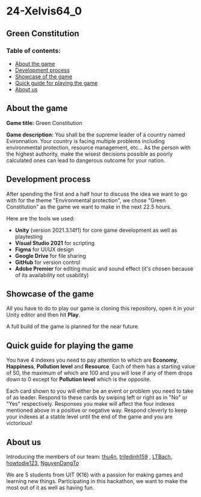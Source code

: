 # 24-Xelvis64_0
## Green Constitution
### Table of contents:
 - [About the game](#about-the-game)
 - [Development process](#development-process)
 - [Showcase of the game](#showcase-of-the-game)
 - [Quick guide for playing the game](#quick-guide-for-playing-the-game)
 - [About us](#about-us)
## About the game
**Game title:** Green Constitution

**Game description:** You shall be the supreme leader of a country named Evironnation. Your country is facing multiple problems including environmental protection, resource management, etc... As the person with the highest authority, make the wisest decisions possible as poorly calculated ones can lead to dangerous outcome for your nation.
## Development process
After spending the first and a half hour to discuss the idea we want to go with for the theme "Environmental protection", we chose "Green Constitution" as the game we want to make in the next 22.5 hours.

Here are the tools we used:
 - **Unity** (version 2021.3.14f1) for core game development as well as playtesting
 - **Visual Studio 2021** for scripting
 - **Figma** for UI/UX design
 - **Google Drive** for file sharing
 - **GitHub** for version control
 - **Adobe Premier** for editing music and sound effect (it's chosen because of its availability not usability)
## Showcase of the game
All you have to do to play our game is cloning this repository, open it in your Unity editor and then hit **Play**.

A full build of the game is planned for the near future.
## Quick guide for playing the game
You have 4 indexes you need to pay attention to which are **Economy**, **Happiness**, **Pollution level** and **Resource**. Each of them has a starting value of 50, the maximum of which are 100 and you will lose if any of them  drops down to 0 except for **Pollution level** which is the opposite.

Each card shown to you will either be an event or problem you need to take of as leader. Respond to these cards by swiping left or right as in "No" or "Yes" respectively. Responses you make will affect the four indexes mentioned above in a positive or negative way. Respond cleverly to keep your indexes at a stable level until the end of the game and you are victorious!
## About us
Introducing the members of our team: [thu4n](https://github.com/thu4n), [triledinh159](https://github.com/triledinh159)
, [LTBach](https://github.com/LTBach), [howtodie123](https://github.com/howtodie123), [NguyenDangTo](https://github.com/NguyenDangTo)

We are 5 students from UIT (K16) with a passion for making games and learning new things. Participating in this hackathon, we want to make the most out of it as well as having fun.
